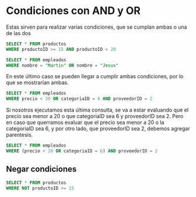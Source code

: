 # Condiciones con AND y OR

Estas sirven para realizar varias condiciones, que se cumplan ambas o una de las dos

```sql
SELECT * FROM productos
WHERE productoID >= 15 AND productoID < 20
```

```sql
SELECT * FROM empleados
WHERE nombre = "Martin" OR nombre = "Jesus"
```

En este último caso se pueden llegar a cumplir ambas condiciones, por lo que se mostrarían ambas.

```sql
SELECT * FROM empleados
WHERE precio < 20 OR categoriaID = 6 AND proveedorID = 2
```

Si nosotros ejecutamos esta última consulta, se va a estar evaluando que el precio sea menor a 20 o que categoriaID sea 6 y proveedorID sea 2. Pero en caso que querramos evaluar que el precio sea menor a 20 o la categoriaID sea 6, y por otro lado, que proveedorID sea 2, debemos agregar parentesis.

```sql
SELECT * FROM empleados
WHERE (precio < 20 OR categoriaID = 6) AND proveedorID = 2
```

## Negar condiciones

```sql
SELECT * FROM productos
WHERE NOT productoID >= 15
```